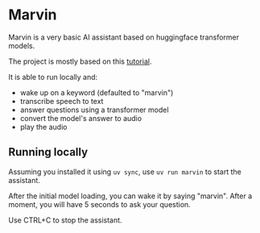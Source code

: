 # Marvin

Marvin is a very basic AI assistant based on huggingface transformer models.

The project is mostly based on this [tutorial](https://huggingface.co/learn/audio-course/en/chapter7/voice-assistant).

It is able to run locally and:
- wake up on a keyword (defaulted to "marvin")
- transcribe speech to text
- answer questions using a transformer model
- convert the model's answer to audio
- play the audio

## Running locally
Assuming you installed it using `uv sync`, use `uv run marvin` to start the assistant.

After the initial model loading, you can wake it by saying "marvin".
After a moment, you will have 5 seconds to ask your question.

Use CTRL+C to stop the assistant.
